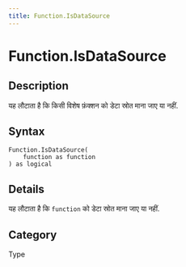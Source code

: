 ```yaml
---
title: Function.IsDataSource
---
```


# Function.IsDataSource


## Description

यह लौटाता है कि किसी विशेष फ़ंक्शन को डेटा स्रोत माना जाए या नहीं.


## Syntax

```powerquery
Function.IsDataSource(
    function as function
) as logical
```


## Details

यह लौटाता है कि <code>function</code> को डेटा स्रोत माना जाए या नहीं.



## Category
Type
